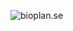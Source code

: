 ![bioplan.se](https://user-images.githubusercontent.com/56437/164734522-9e59d03e-7557-44a0-bc8f-8345f9bb108b.jpg)
